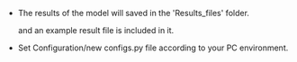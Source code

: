 - The results of the model will saved in the 'Results_files' folder. <p> and an example result file is included in it.
- Set Configuration/new configs.py file according to your PC environment.
